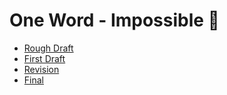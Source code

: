 # One Word - Impossible 🤔

- [Rough Draft](rough-draft.md)
- [First Draft](first-draft.md)
- [Revision](revision.md)
- [Final](final.md)
